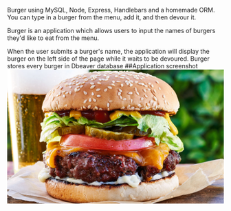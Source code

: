 
 Burger using  MySQL, Node, Express, Handlebars and a homemade ORM. You can type in a burger from the menu, add it, and then devour it.

 Burger is an application which allows users to input the names of burgers they'd like to eat from the menu.

When the user submits a burger's name, the application will display the burger on the left side of the page while it waits to be devoured.
 Burger stores every burger in Dbeaver database
##Application screenshot
<img src="./public/assets/pictures\classic burger.jpg"/>